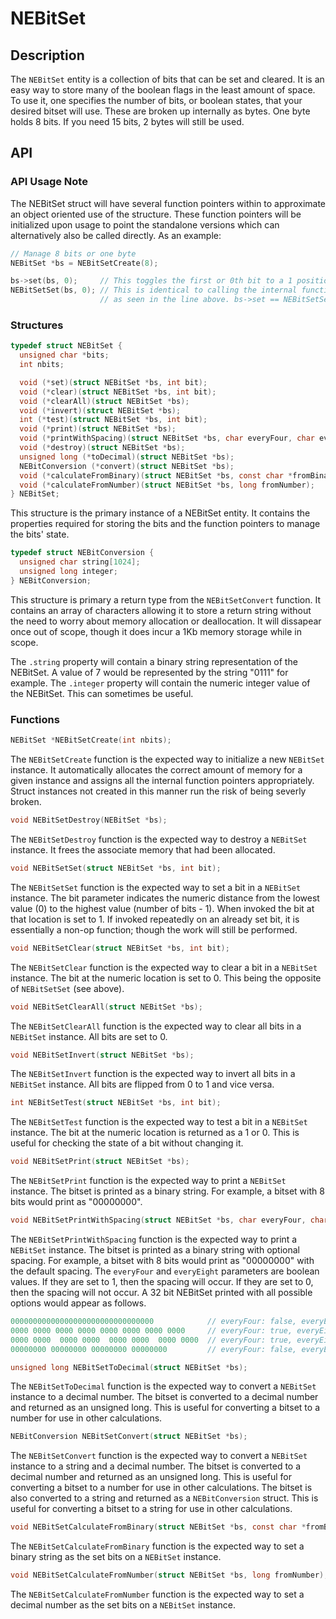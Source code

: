 # NEBitSet

## Description
The `NEBitSet` entity is a collection of bits that can be set and cleared. It is an easy way to store many of the boolean flags in the least amount of space. To use it, one specifies the number of bits, or boolean states, that your desired bitset will use. These are broken up internally as bytes. One byte holds 8 bits. If you need 15 bits, 2 bytes will still be used.

## API

### API Usage Note
The NEBitSet struct will have several function pointers within to approximate an object oriented use of the structure. These function pointers will be initialized upon usage to point the standalone versions which can alternatively also be called directly. As an example:

```c
// Manage 8 bits or one byte
NEBitSet *bs = NEBitSetCreate(8);

bs->set(bs, 0);     // This toggles the first or 0th bit to a 1 position
NEBitSetSet(bs, 0); // This is identical to calling the internal function pointer
                    // as seen in the line above. bs->set == NEBitSetSet
```

### Structures
```c
typedef struct NEBitSet {
  unsigned char *bits;
  int nbits;

  void (*set)(struct NEBitSet *bs, int bit);
  void (*clear)(struct NEBitSet *bs, int bit);
  void (*clearAll)(struct NEBitSet *bs);
  void (*invert)(struct NEBitSet *bs);
  int (*test)(struct NEBitSet *bs, int bit);
  void (*print)(struct NEBitSet *bs);
  void (*printWithSpacing)(struct NEBitSet *bs, char everyFour, char everyEight);
  void (*destroy)(struct NEBitSet *bs);
  unsigned long (*toDecimal)(struct NEBitSet *bs);
  NEBitConversion (*convert)(struct NEBitSet *bs);
  void (*calculateFromBinary)(struct NEBitSet *bs, const char *fromBinaryString);
  void (*calculateFromNumber)(struct NEBitSet *bs, long fromNumber);
} NEBitSet;
```
This structure is the primary instance of a NEBitSet entity. It contains the properties required for storing the bits and the function pointers to manage the bits' state.

```c
typedef struct NEBitConversion {
  unsigned char string[1024];
  unsigned long integer;
} NEBitConversion;
```
This structure is primary a return type from the `NEBitSetConvert` function. It contains an array of characters allowing it to store a return string without the need to worry about memory allocation or deallocation. It will dissapear once out of scope, though it does incur a 1Kb memory storage while in scope.

The `.string` property will contain a binary string representation of the NEBitSet. A value of 7 would be represented by the string "0111" for example.
The `.integer` property will contain the numeric integer value of the NEBitSet. This can sometimes be useful.

### Functions

```c
NEBitSet *NEBitSetCreate(int nbits);
```
The `NEBitSetCreate` function is the expected way to initialize a new `NEBitSet` instance. It automatically allocates the correct amount of memory for a given instance and assigns all the internal function pointers appropriately. Struct instances not created in this manner run the risk of being severly broken.


```c
void NEBitSetDestroy(NEBitSet *bs);
```
The `NEBitSetDestroy` function is the expected way to destroy a `NEBitSet` instance. It frees the associate memory that had been allocated.


```c
void NEBitSetSet(struct NEBitSet *bs, int bit);
```
The `NEBitSetSet` function is the expected way to set a bit in a `NEBitSet` instance. The bit parameter indicates the numeric distance from the lowest value (0) to the highest value (number of bits - 1). When invoked the bit at that location is set to 1. If invoked repeatedly on an already set bit, it is essentially a non-op function; though the work will still be performed.


```c
void NEBitSetClear(struct NEBitSet *bs, int bit);
```
The `NEBitSetClear` function is the expected way to clear a bit in a `NEBitSet` instance. The bit at the numeric location is set to 0. This being the opposite of `NEBitSetSet` (see above).


```c
void NEBitSetClearAll(struct NEBitSet *bs);
```
The `NEBitSetClearAll` function is the expected way to clear all bits in a `NEBitSet` instance. All bits are set to 0.


```c
void NEBitSetInvert(struct NEBitSet *bs);
```
The `NEBitSetInvert` function is the expected way to invert all bits in a `NEBitSet` instance. All bits are flipped from 0 to 1 and vice versa.


```c
int NEBitSetTest(struct NEBitSet *bs, int bit);
```
The `NEBitSetTest` function is the expected way to test a bit in a `NEBitSet` instance. The bit at the numeric location is returned as a 1 or 0. This is useful for checking the state of a bit without changing it.


```c
void NEBitSetPrint(struct NEBitSet *bs);
```
The `NEBitSetPrint` function is the expected way to print a `NEBitSet` instance. The bitset is printed as a binary string. For example, a bitset with 8 bits would print as "00000000".


```c
void NEBitSetPrintWithSpacing(struct NEBitSet *bs, char everyFour, char everyEight);
```
The `NEBitSetPrintWithSpacing` function is the expected way to print a `NEBitSet` instance. The bitset is printed as a binary string with optional spacing. For example, a bitset with 8 bits would print as "00000000" with the default spacing. The `everyFour` and `everyEight` parameters are boolean values. If they are set to 1, then the spacing will occur. If they are set to 0, then the spacing will not occur. A 32 bit NEBitSet printed with all possible options would appear as follows.

```c
00000000000000000000000000000000            // everyFour: false, everyEight: false
0000 0000 0000 0000 0000 0000 0000 0000     // everyFour: true, everyEight: false
0000 0000  0000 0000  0000 0000  0000 0000  // everyFour: true, everyEight: true
00000000 00000000 00000000 00000000         // everyFour: false, everyEight: true
```

```c
unsigned long NEBitSetToDecimal(struct NEBitSet *bs);
```
The `NEBitSetToDecimal` function is the expected way to convert a `NEBitSet` instance to a decimal number. The bitset is converted to a decimal number and returned as an unsigned long. This is useful for converting a bitset to a number for use in other calculations.


```c
NEBitConversion NEBitSetConvert(struct NEBitSet *bs);
```
The `NEBitSetConvert` function is the expected way to convert a `NEBitSet` instance to a string and a decimal number. The bitset is converted to a decimal number and returned as an unsigned long. This is useful for converting a bitset to a number for use in other calculations. The bitset is also converted to a string and returned as a `NEBitConversion` struct. This is useful for converting a bitset to a string for use in other calculations.


```c
void NEBitSetCalculateFromBinary(struct NEBitSet *bs, const char *fromBinaryString);
```
The `NEBitSetCalculateFromBinary` function is the expected way to set a binary string as the set bits on a `NEBitSet` instance.


```c
void NEBitSetCalculateFromNumber(struct NEBitSet *bs, long fromNumber);
```
The `NEBitSetCalculateFromNumber` function is the expected way to set a decimal number as the set bits on a `NEBitSet` instance.

